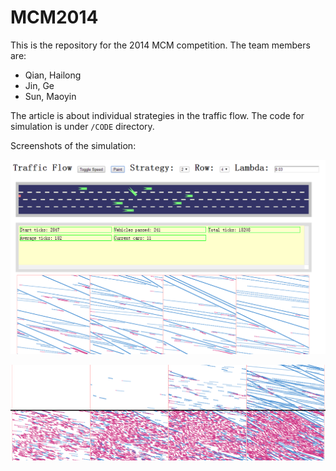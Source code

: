 ﻿MCM2014
=======

This is the repository for the 2014 MCM competition. The team members are:

- Qian, Hailong
- Jin, Ge
- Sun, Maoyin

The article is about individual strategies in the traffic flow. The code for simulation is under `/CODE` directory.

Screenshots of the simulation:

![Simulation interface](https://github.com/simonmysun/MCM2014/blob/master/img/simulationmodel.png?raw=true)

![Simulation results](https://github.com/simonmysun/MCM2014/blob/master/img/keepright4bad.png?raw=true)
